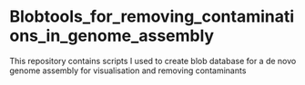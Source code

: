# Blobtools_for_removing_contaminations_in_genome_assembly
This repository contains scripts I used to create blob database for a de novo genome assembly for visualisation and removing contaminants
